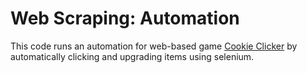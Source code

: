 # Web Scraping: Automation

This code runs an automation for web-based game [Cookie Clicker](https://orteil.dashnet.org/cookieclicker/) by automatically clicking and upgrading items using selenium.
